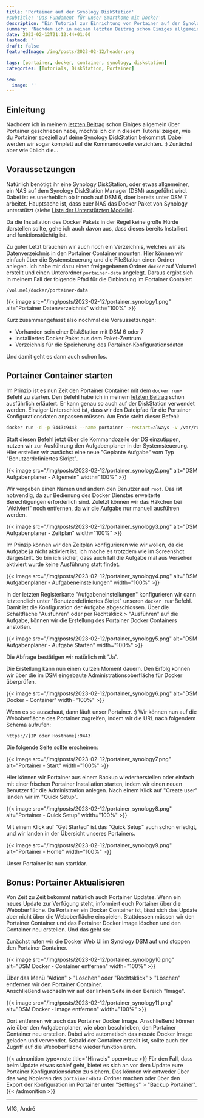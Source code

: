 ```yaml
---
title: 'Portainer auf der Synology DiskStation'
#subtitle: 'Das Fundament für unser Smarthome mit Docker'
description: 'Ein Tutorial zur Einrichtung von Portainer auf der Synology DiskStation'
summary: 'Nachdem ich in meinem letzten Beitrag schon Einiges allgemein über Portainer geschrieben habe, möchte ich dir in diesem Tutorial zeigen, wie du Portainer speziell auf deine Synology DiskStation bekommst....'
date: 2023-02-12T21:12:44+01:00
lastmod: ''
draft: false
featuredImage: /img/posts/2023-02-12/header.png

tags: [portainer, docker, container, synology, diskstation]
categories: [Tutorials, DiskStation, Portainer]

seo:
  image: ''
---
```

## Einleitung

Nachdem ich in meinem [letzten Beitrag](/posts/2023/02/10_portainer_zur_verwaltung_des_docker_dienstes) schon Einiges allgemein über Portainer geschrieben habe, möchte ich dir in diesem Tutorial zeigen, wie du Portainer speziell auf deine Synology DiskStation bekommst. Dabei werden wir sogar komplett auf die Kommandozeile verzichten. :) Zunächst aber wie üblich die...

## Voraussetzungen

Natürlich benötigt ihr eine Synology DiskStation, oder etwas allgemeiner, ein NAS auf dem Synology DiskStation Manager (DSM) ausgeführt wird. Dabei ist es unerheblich ob ir noch auf DSM 6, doer bereits unter DSM 7 arbeitet. Hauptsache ist, dass euer NAS das Docker Paket von Synology unterstützt (siehe [Liste der Unterstützten Modelle](https://www.synology.com/de-de/dsm/packages/Docker)).

Da die Installation des Docker Pakets in der Regel keine große Hürde darstellen sollte, gehe ich auch davon aus, dass dieses bereits Installiert und funktionstüchtig ist.

Zu guter Letzt brauchen wir auch noch ein Verzeichnis, welches wir als Datenverzeichnis in den Portainer Container mounten. Hier können wir einfach über die Systemsteuerung und die FileStation einen Ordner anlegen. Ich habe mir dazu einen freigegebenen Ordner `docker` auf Volume1 erstellt und einen Unterordner `portainer-data` angelegt. Daraus ergibt sich in meinem Fall der folgende Pfad für die Einbindung im Portainer Contaier:

`/volume1/docker/portainer-data`

{{< image src="/img/posts/2023-02-12/portainer_synology1.png" alt="Portainer Datenverzeichnis" width="100%" >}}

Kurz zusammengefasst also nochmal die Voraussetzungen:
* Vorhanden sein einer DiskStation mit DSM 6 oder 7
* Installiertes Docker Paket aus dem Paket-Zentrum
* Verzeichnis für die Speicherung des Portainer-Konfigurationsdaten

Und damit geht es dann auch schon los.

## Portainer Container starten

Im Prinzip ist es nun Zeit den Portainer Container mit dem `docker run`-Befehl zu starten. Den Befehl habe ich in meinem [letzten Beitrag](/posts/2023/02/10_portainer_zur_verwaltung_des_docker_dienstes) schon ausführlich erläutert. Er kann genau so auch auf der DiskStation verwendet werden. Einziger Unterschied ist, dass wir den Dateipfad für die Portainer Konfigurationsdaten anpassen müssen. Am Ende steht dieser Befehl:
```bash
docker run -d -p 9443:9443 --name portainer --restart=always -v /var/run/docker.sock:/var/run/docker.sock -v /volume1/docker/portainer-data:/data portainer/portainer-ce:latest
```

Statt diesen Befehl jetzt über die Kommandozeile der DS einzutippen, nutzen wir zur Ausführung den Aufgabenplaner in der Systemsteuerung. Hier erstellen wir zunächst eine neue "Geplante Aufgabe" vom Typ "Benutzerdefiniertes Skript".

{{< image src="/img/posts/2023-02-12/portainer_synology2.png" alt="DSM Aufgabenplaner - Allgemein" width="100%" >}}

Wir vergeben einen Namen und ändern den Benutzer auf `root`. Das ist notwendig, da zur Bedienung des Docker Dienstes erweiterte Berechtigungen erforderlich sind. Zuletzt können wir das Häkchen bei "Aktiviert" noch entfernen, da wir die Aufgabe nur manuell ausführen werden.

{{< image src="/img/posts/2023-02-12/portainer_synology3.png" alt="DSM Aufgabenplaner - Zeitplan" width="100%" >}}

Im Prinzip können wir den Zeitplan konfigurieren wie wir wollen, da die Aufgabe ja nicht aktiviert ist. Ich mache es trotzdem wie im Screenshot dargestellt. So bin ich sicher, dass auch fall die Aufgabe mal aus Versehen aktiviert wurde keine Ausführung statt findet.

{{< image src="/img/posts/2023-02-12/portainer_synology4.png" alt="DSM Aufgabenplaner - Aufgabeneinstellungen" width="100%" >}}

In der letzten Registerkarte "Aufgabeneinstellungen" konfigurieren wir dann letztendlich unter "Benutzerdefiniertes Skript" unseren `docker run`-Befehl.<br>
Damit ist die Konfiguration der Aufgabe abgeschlossen. Über die Schaltfläche "Ausführen" oder per Rechtsklick > "Ausführen" auf die Aufgabe, können wir die Erstellung des Portainer Docker Containers anstoßen.

{{< image src="/img/posts/2023-02-12/portainer_synology5.png" alt="DSM Aufgabenplaner - Aufgabe Starten" width="100%" >}}

Die Abfrage bestätigen wir natürlich mit "Ja".

Die Erstellung kann nun einen kurzen Moment dauern. Den Erfolg können wir über die im DSM eingebaute Administrationsoberfläche für Docker überprüfen.

{{< image src="/img/posts/2023-02-12/portainer_synology6.png" alt="DSM Docker - Container" width="100%" >}}

Wenn es so ausschaut, dann läuft unser Portainer. :) Wir können nun auf die Weboberfläche des Portainer zugreifen, indem wir die URL nach folgendem Schema aufrufen: 

`https://[IP oder Hostname]:9443`

Die folgende Seite sollte erscheinen:

{{< image src="/img/posts/2023-02-12/portainer_synology7.png" alt="Portainer - Start" width="100%" >}}

Hier können wir Portainer aus einem Backup wiederherstellen oder einfach mit einer frischen Portainer Installation starten, indem wir einen neuen Benutzer für die Administration anlegen.
Nach einem Klick auf "Create user" landen wir im "Quick Setup".  

{{< image src="/img/posts/2023-02-12/portainer_synology8.png" alt="Portainer - Quick Setup" width="100%" >}}

Mit einem Klick auf "Get Started" ist das "Quick Setup" auch schon erledigt, und wir landen in der Übersicht unseres Portainers. 

{{< image src="/img/posts/2023-02-12/portainer_synology9.png" alt="Portainer - Home" width="100%" >}}

Unser Portainer ist nun startklar. 

## Bonus: Portainer Aktualisieren

Von Zeit zu Zeit bekommt natürlich auch Portainer Updates. Wenn ein neues Update zur Verfügung steht, informiert euch Portainer über die Weboberfläche. Da Portainer ein Docker Container ist, lässt sich das Update aber nicht über die Weboberfläche einspielen. Stattdessen müssen wir den Portainer Container und das Portainer Docker Image löschen und den Container neu erstellen. Und das geht so:

Zunächst rufen wir die Docker Web UI im Synology DSM auf und stoppen den Portainer Container.

{{< image src="/img/posts/2023-02-12/portainer_synology10.png" alt="DSM Docker - Container entfernen" width="100%" >}}

Über das Menü "Aktion" > "Löschen" oder "Rechtsklick" > "Löschen" entfernen wir den Portainer Container.<br>
Anschließend wechseln wir auf der linken Seite in den Bereich "Image".

{{< image src="/img/posts/2023-02-12/portainer_synology11.png" alt="DSM Docker - Image entfernen" width="100%" >}}

Dort entfernen wir auch das Portainer Docker Image. Anschließend können wie über den Aufgabenplaner, wie oben beschrieben, den Portainer Container neu erstellen. Dabei wird automatisch das neuste Docker Image geladen und verwendet. Sobald der Container erstellt ist, sollte auch der Zugriff auf die Weboberfläche wieder funktionieren. 

{{< admonition type=note title="Hinweis" open=true >}}
Für den Fall, dass beim Update etwas schief geht, bietet es sich an vor dem Update eure Portainer Konfigurationsdaten zu sichern. Das können wir entweder über das weg Kopieren des `portainer-data`-Ordner machen oder über den Export der Konfiguration im Portainer unter "Settings" > "Backup Portainer".
{{< /admonition >}}

---

MfG,
André

